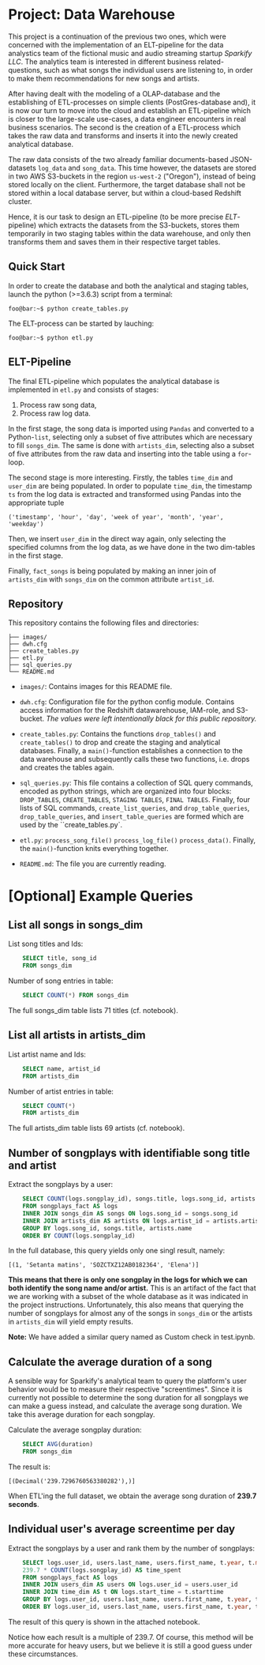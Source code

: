 # Project: Data Warehouse
This project is a continuation of the previous two ones, which were concerned with the implementation of an ELT-pipeline for the data analystics team of the fictional music and audio streaming startup *Sparkify LLC*. The analytics team is interested in different business related-questions, such as what songs the individual users are listening to, in order to make them recommendations for new songs and artists.

After having dealt with the modeling of a OLAP-database and the establishing of ETL-processes on simple clients (PostGres-database and), it is now our turn to move into the cloud and establish an ETL-pipeline which is closer to the large-scale use-cases, a data engineer encounters in real business scenarios.
The second is the creation of a ETL-process which takes the raw data and transforms and inserts it into the newly created analytical database.

The raw data consists of the two already familiar documents-based JSON-datasets `log_data` and `song_data`. This time however, the datasets are stored in two AWS S3-buckets in the region `us-west-2` ("Oregon"), instead of being stored locally on the client. Furthermore, the target database shall not be stored within a local database server, but within a cloud-based Redshift cluster.

Hence, it is our task to design an ETL-pipeline (to be more precise *ELT*-pipeline) which extracts the datasets from the S3-buckets, stores them temporarily in two staging tables within the data warehouse, and only then transforms them and saves them in their respective target tables.


## Quick Start
In order to create the database and both the analytical and staging tables, launch the python (>=3.6.3) script from a terminal:
```console
foo@bar:~$ python create_tables.py
```
The ELT-process can be started by lauching:
```console
foo@bar:~$ python etl.py
```


## ELT-Pipeline
The final ETL-pipeline which populates the analytical database is implemented in `etl.py` and consists of stages:

 1. Process raw song data,
 2. Process raw log data.

In the first stage, the song data is imported using `Pandas` and converted to a Python-`list`, selecting only a subset of five attributes which are necessary to fill `songs_dim`. The same is done with `artists_dim`, selecting also a subset of five attributes from the raw data and inserting into the table using a `for`-loop.

The second stage is more interesting. Firstly, the tables `time_dim` and `user_dim` are being populated. In order to populate `time_dim`, the timestamp `ts` from the log data is extracted and transformed using Pandas into the appropriate tuple 
```
('timestamp', 'hour', 'day', 'week of year', 'month', 'year', 'weekday')
```
Then, we insert `user_dim` in the direct way again, only selecting the specified columns from the log data, as we have done in the two dim-tables in the first stage. 

Finally, `fact_songs` is being populated by making an inner join of `artists_dim` with `songs_dim` on the common attribute `artist_id`.


## Repository
This repository contains the following files and directories:

```
├── images/
├── dwh.cfg
├── create_tables.py
├── etl.py
├── sql_queries.py
└── README.md
```

 - `images/`: Contains images for this README file.

 - `dwh.cfg`: Configuration file for the python config module. Contains access information for the Redshift datawarehouse, IAM-role, and S3-bucket. *The values were left intentionally black for this public repository.* 

 - `create_tables.py`: Contains the functions `drop_tables()` and `create_tables()` to drop and create the staging and analytical databases. Finally, a `main()`-function establishes a connection to the data warehouse and subsequently calls these two functions, i.e. drops and creates the tables again.

- `sql_queries.py`: This file contains a collection of SQL query commands, encoded as python strings, which are organized into four blocks: `DROP_TABLES`, `CREATE_TABLES`, `STAGING TABLES`, `FINAL TABLES`. Finally, four lists of SQL commands, `create_list_queries`, and `drop_table_queries`, `drop_table_queries`, and `insert_table_queries` are formed which are used by the ``create_tables.py`.

 - `etl.py`: `process_song_file()` `process_log_file()` `process_data()`. Finally, the `main()`-function knits everything together.

 - `README.md`: The file you are currently reading.


# [Optional] Example Queries

## List all songs in songs_dim
List song titles and Ids:
```sql
    SELECT title, song_id
    FROM songs_dim
```
Number of song entries in table:
```sql
    SELECT COUNT(*) FROM songs_dim
```
The full songs_dim table lists 71 titles (cf. notebook).

## List all artists in artists_dim
List artist name and Ids:
```sql
    SELECT name, artist_id
    FROM artists_dim
```
Number of artist entries in table:
```sql
    SELECT COUNT(*)
    FROM artists_dim
```
The full artists_dim table lists 69 artists (cf. notebook).


## Number of songplays with identifiable song title and artist
Extract the songplays by a user:
``` sql
    SELECT COUNT(logs.songplay_id), songs.title, logs.song_id, artists.name AS num_of_plays
    FROM songplays_fact AS logs
    INNER JOIN songs_dim AS songs ON logs.song_id = songs.song_id
    INNER JOIN artists_dim AS artists ON logs.artist_id = artists.artist_id
    GROUP BY logs.song_id, songs.title, artists.name
    ORDER BY COUNT(logs.songplay_id)
```
In the full database, this query yields only one singl result, namely: 
```
[(1, 'Setanta matins', 'SOZCTXZ12AB0182364', 'Elena')]
```
**This means that there is only one songplay in the logs for which we can both identify the song name and/or artist.** This is an artifact of the fact that we are working with a subset of the whole database as it was indicated in the project instructions.
Unfortunately, this also means that querying the number of songplays for almost any of the songs in `songs_dim` or the artists in `artists_dim` will yield empty results.

**Note:** We have added a similar query named as Custom check in test.ipynb.

## Calculate the average duration of a song
A sensible way for Sparkify's analytical team to query the platform's user behavior would be to measure their respective "screentimes". Since it is currently not possible to determine the song duration for all songplays we can make a guess instead, and calculate the average song duration. We take this average duration for each songplay.

Calculate the average songplay duration:
```sql
    SELECT AVG(duration)
    FROM songs_dim
```
The result is:
```
[(Decimal('239.7296760563380282'),)]
```
When ETL'ing the full dataset, we obtain the average song duration of **239.7 seconds**.

## Individual user's average screentime per day
Extract the songplays by a user and rank them by the number of songplays:
``` sql
    SELECT logs.user_id, users.last_name, users.first_name, t.year, t.month, t.day, t.hour,
    239.7 * COUNT(logs.songplay_id) AS time_spent
    FROM songplays_fact AS logs
    INNER JOIN users_dim AS users ON logs.user_id = users.user_id
    INNER JOIN time_dim AS t ON logs.start_time = t.starttime
    GROUP BY logs.user_id, users.last_name, users.first_name, t.year, t.month, t.day, t.hour
    ORDER BY logs.user_id, users.last_name, users.first_name, t.year, t.month, t.day, t.hour
```
The result of this query is shown in the attached notebook. 

Notice how each result is a multiple of 239.7. Of course, this method will be more accurate for heavy users, but we believe it is still a good guess under these circumstances.

